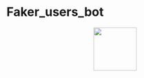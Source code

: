 # Faker_users_bot
<div align="center">

 <img src="https://myrusakov.ru/images/articles/tkinter-authorization-form.png" width="100" height="100" />
</div>
